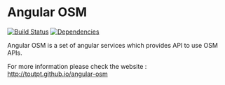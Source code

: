 Angular OSM
===========

[![Build Status](https://travis-ci.org/toutpt/angular-osm.svg?branch=master)](https://travis-ci.org/toutpt/angular-osm) [![Dependencies](https://david-dm.org/toutpt/angular-osm.svg)](https://david-dm.org/toutpt/angular-osm)

Angular OSM is a set of angular services which provides API to use OSM APIs.

For more information please check the website : http://toutpt.github.io/angular-osm
